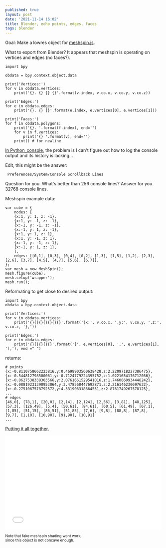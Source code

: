```yaml
---
published: true
layout: post
date: '2021-11-14 16:02'
title: Blender, echo points, edges, faces
tags: blender 
---
```

Goal: Make a lowres object for [meshspin.js](https://kickstart.ch/pages/meshspin-js.html).

What to export from Blender? It appears that meshspin is operating on vertices and edges (no faces?).

    import bpy

    obdata = bpy.context.object.data

    print('Vertices:')
    for v in obdata.vertices:
        print('{}. {} {} {}'.format(v.index, v.co.x, v.co.y, v.co.z))

    print('Edges:')
    for e in obdata.edges:
        print('{}. {} {}'.format(e.index, e.vertices[0], e.vertices[1]))

    print('Faces:')
    for f in obdata.polygons:
        print('{}. '.format(f.index), end='')
        for v in f.vertices:
            print('{} '.format(v), end='')
        print() # for newline

[In Python_console](https://blender.stackexchange.com/questions/69881/vertices-coords-and-edges-exporting), the problem is I can't figure out how to log the console output and its history is lacking...  

Edit, this might be the answer:

     Preferences/System/Console Scrollback Lines

Question for you. What's better than 256 console lines? Answer for you. 32768 console lines.

Meshspin example data:

    var cube = {
        nodes: [
        {x:1, y: 1, z: -1},
        {x:1, y: -1, z: -1},
        {x:-1, y: -1, z: -1},
        {x:-1, y: 1, z: -1},
        {x:1, y: 1, z: 1},
        {x:1, y: -1, z: 1},
        {x:-1, y: -1, z: 1},
        {x:-1, y: 1, z: 1},
        ],
        edges: [[0,1], [0,3], [0,4], [0,2], [1,3], [1,5], [1,2], [2,3], [2,6], [3,7], [4,5], [4,7], [5,6], [6,7]],
    };
    var mesh = new MeshSpin();
    mesh.figure(cube);
    mesh.setup('wrapper');
    mesh.run();

Reformating to get close to desired output:

    import bpy
    obdata = bpy.context.object.data

    print('Vertices:')
    for v in obdata.vertices:
        print('{}{}{}{}{}{}{}'.format('{x:', v.co.x, ',y:', v.co.y, ',z:', v.co.z, '},'))

    print('Edges:')
    for e in obdata.edges:
        print('{}{}{}{}{}'.format('[', e.vertices[0], ',', e.vertices[1], '],'), end =" ")

returns:

    # points
    {x:-0.8110758662223816,y:0.4698903560638428,z:2.2209718227386475},
    {x:-0.544812798500061,y:-0.7124779224395752,z:1.0221654176712036},
    {x:-0.0627538338303566,y:2.0761661529541016,z:1.7460660934448242},
    {x:-0.08819231390953064,y:3.478560447692871,z:2.216146230697632},
    {x:-0.2751067578792572,y:4.331906318664551,z:2.8761749267578125},
    ...
    # edges    
    [46,0], [78,1], [20,0], [2,14], [2,124], [2,56], [3,81], [48,125], [57,3], [126,49], [5,4], [50,61], [84,61], [60,5], [61,49], [67,1], [1,85], [51,15], [86,51], [51,85], [7,6], [9,8], [88,8], [87,8], [9,7], [1,10], [10,90], [91,90], [10,91]
    ...

[Putting it all together.](/meshspinBrex.htm)
<iframe scrolling="no" src="/meshspinBrex.htm" height="300" width="500" title="brex 3d" style="border:none;"></iframe>

<small>Note that fake meshspin shading wont work, <br>since this object is not concave enough.</small>